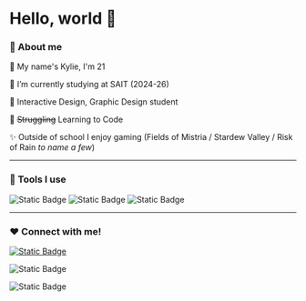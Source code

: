 # Hello, world 👋 

### 🌼 About me 

🍄 My name's Kylie, I'm 21 

🌱 I’m currently studying at SAIT (2024-26) 

📔 Interactive Design, Graphic Design student  

👾 ~~Struggling~~ Learning to Code 

✨ Outside of school I enjoy gaming (Fields of Mistria / Stardew Valley / Risk of Rain *to name a few*) 

---

### 🧸 Tools I use 

![Static Badge](https://img.shields.io/badge/Adobe%20Illustrator-orange?logo=adobe%20illustrator&logoColor=black) 
![Static Badge](https://img.shields.io/badge/Adobe%20Photoshop-blue?logo=adobe%20photoshop&logoColor=black) 
![Static Badge](https://img.shields.io/badge/Figma-red?logo=figma&logoColor=white) 

---
### ♥️ Connect with me! 

[![Static Badge](https://img.shields.io/badge/Linkedin-blue?logo=Linkedin&logoColor=white)](http://www.linkedin.com/in/kylie-farrell-809bb230b)

![Static Badge](https://img.shields.io/badge/Steam-white?logo=Steam&logoColor=blue)


![Static Badge](https://img.shields.io/badge/Spotify-black?logo=Spotify&logoColor=Green)
